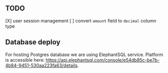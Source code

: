 ## TODO

[X] user session management
[ ] convert `amount` field to `decimal` column type

## Database deploy

For hosting Postgres database we are using ElephantSQL service. Platform is accessible here: https://api.elephantsql.com/console/e54db85c-be7b-4b84-9451-530aa223fa63/details.
